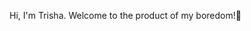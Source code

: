 Hi, I'm Trisha. Welcome to the product of my boredom!💞️ 

<!---
tnarwekar/tnarwekar is a ✨ special ✨ repository because its `README.md` (this file) appears on your GitHub profile.
You can click the Preview link to take a look at your changes.
--->
